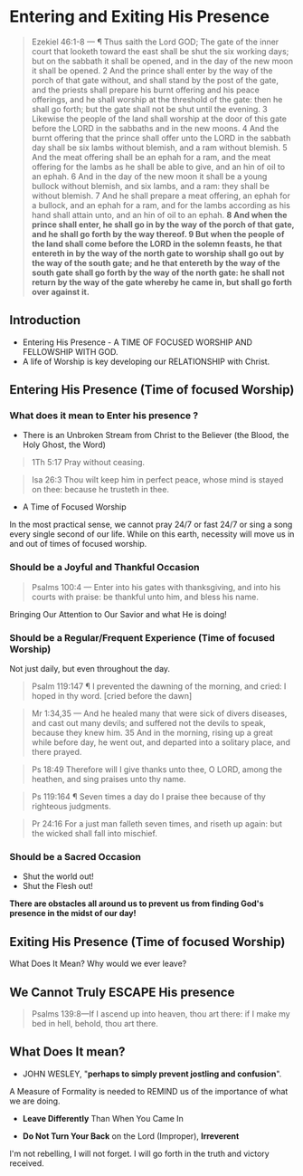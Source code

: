 # Entering and Exiting His Presence

> Ezekiel 46:1-8 &mdash; ¶ Thus saith the Lord GOD; The gate of the inner court that looketh toward the east shall be shut the six working days; but on the sabbath it shall be opened, and in the day of the new moon it shall be opened. 2 And the prince shall enter by the way of the porch of that gate without, and shall stand by the post of the gate, and the priests shall prepare his burnt offering and his peace offerings, and he shall worship at the threshold of the gate: then he shall go forth; but the gate shall not be shut until the evening. 3 Likewise the people of the land shall worship at the door of this gate before the LORD in the sabbaths and in the new moons. 4 And the burnt offering that the prince shall offer unto the LORD in the sabbath day shall be six lambs without blemish, and a ram without blemish. 5 And the meat offering shall be an ephah for a ram, and the meat offering for the lambs as he shall be able to give, and an hin of oil to an ephah. 6 And in the day of the new moon it shall be a young bullock without blemish, and six lambs, and a ram: they shall be without blemish. 7 And he shall prepare a meat offering, an ephah for a bullock, and an ephah for a ram, and for the lambs according as his hand shall attain unto, and an hin of oil to an ephah. **8 And when the prince shall enter, he shall go in by the way of the porch of that gate, and he shall go forth by the way thereof. 9 But when the people of the land shall come before the LORD in the solemn feasts, he that entereth in by the way of the north gate to worship shall go out by the way of the south gate; and he that entereth by the way of the south gate shall go forth by the way of the north gate: he shall not return by the way of the gate whereby he came in, but shall go forth over against it.**

## Introduction

- Entering His Presence - A TIME OF FOCUSED WORSHIP AND FELLOWSHIP WITH GOD.
- A life of Worship is key developing our RELATIONSHIP with Christ.


<!-- -->

## Entering His Presence (Time of focused Worship)

### What does it mean to Enter his presence ?

- There is an Unbroken Stream from Christ to the Believer (the Blood, the Holy Ghost, the Word)

> 1Th 5:17 Pray without ceasing.
<!-- -->
> Isa 26:3 Thou wilt keep him in perfect peace, whose mind is stayed on thee: because he trusteth in thee. 

- A Time of Focused Worship

In  the most practical sense, we cannot pray 24/7 or fast 24/7 or sing a song every single second of our life. While on this earth, necessity will move us in and out of times of focused worship.

### Should be a Joyful and Thankful Occasion

>  Psalms 100:4 &mdash; Enter into his gates with thanksgiving, and into his courts with praise: be thankful unto him, and bless his name.

Bringing Our Attention to Our Savior and what He is doing!

### Should be a Regular/Frequent Experience (Time of focused Worship)

Not just daily, but even throughout the day. 

<!-- -->

> Psalm 119:147 ¶ I prevented the dawning of the morning, and cried: I hoped in thy word. [cried before the dawn]

<!-- -->

> Mr 1:34,35 &mdash; And he healed many that were sick of divers diseases, and cast out many devils; and suffered not the devils to speak, because they knew him. 35 And in the morning, rising up a great while before day, he went out, and departed into a solitary place, and there prayed.

<!-- -->

> Ps 18:49 Therefore will I give thanks unto thee, O LORD, among the heathen, and sing praises unto thy name. 

<!-- -->

> Ps 119:164 ¶ Seven times a day do I praise thee because of thy righteous judgments.

<!-- -->

> Pr 24:16 For a just man falleth seven times, and riseth up again: but the wicked shall fall into mischief.

### Should be a Sacred Occasion

- Shut the world out!
- Shut the Flesh out!

**There are obstacles all around us to prevent us from finding God's presence in the midst of our day!**

## Exiting His Presence (Time of focused Worship)


What Does It Mean? Why would we ever leave?

## We Cannot Truly ESCAPE His presence

> Psalms 139:8&mdash;If I ascend up into heaven, thou art there: if I make my bed in hell, behold, thou art there.


## What Does It mean?

- JOHN WESLEY, "**perhaps to simply prevent jostling and confusion**".

A Measure of Formality is needed to REMIND us of the importance of what we are doing. 

- **Leave Differently** Than When You Came In


- **Do Not Turn Your Back** on the Lord (Improper), **Irreverent**

I'm not rebelling, I will not forget. I will go forth in the truth and victory received.

